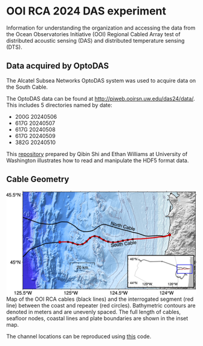 # OOI RCA 2024 DAS experiment
Information for understanding the organization and accessing the data from the Ocean Observatories Initiative (OOI) Regional Cabled Array test of distributed acoustic sensing (DAS) and distributed temperature sensing (DTS).

## Data acquired by OptoDAS
The Alcatel Subsea Networks OptoDAS system was used to acquire data on the South Cable.

The OptoDAS data can be found at http://piweb.ooirsn.uw.edu/das24/data/. This includes 5 directories named by date:
- 200G	20240506
- 617G	20240507
- 617G	20240508
- 617G	20240509
- 382G	20240510

This [repository](https://github.com/uwfiberlab/OOI_DAS_2024) prepared by Qibin Shi and Ethan Williams at University of Washington illustrates how to read and manipulate the HDF5 format data.


## Cable Geometry

![map](docs/OOIcable.jpg)
Map of the OOI RCA cables (black lines) and the interrogated segment (red line) between the coast and repeater (red circles). Bathymetric contours are denoted in meters and are unevenly spaced. The full length of cables, seafloor nodes, coastal lines and plate boundaries are shown in the inset map.

The channel locations can be reproduced using [this](https://github.com/uwfiberlab/OOI_DAS_2024/blob/main/ooi24_data_example_and_cable_info.ipynb) code.

